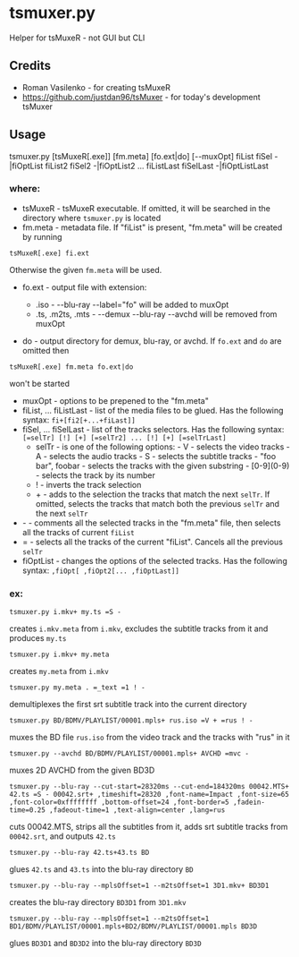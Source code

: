 # tsmuxer.py
Helper for tsMuxeR - not GUI but CLI
## Credits
- Roman Vasilenko - for creating tsMuxeR 
- https://github.com/justdan96/tsMuxer - for today's development tsMuxer
## Usage
tsmuxer.py [tsMuxeR[.exe]] [fm.meta] [fo.ext|do] [--muxOpt] fiList fiSel -|fiOptList fiList2 fiSel2 -|fiOptList2 ... fiListLast fiSelLast -|fiOptListLast

### where:
 - tsMuxeR - tsMuxeR executable. If omitted, it will be searched in the directory where `tsmuxer.py` is located
 - fm.meta - metadata file. If "fiList" is present, "fm.meta" will be created by running
 ```
 tsMuxeR[.exe] fi.ext
 ```
 Otherwise the given `fm.meta` will be used.
 - fo.ext - output file with extension:
   - .iso - --blu-ray --label="fo" will be added to muxOpt
   - .ts, .m2ts, .mts - --demux --blu-ray --avchd will be removed from muxOpt

 - do - output directory for demux, blu-ray, or avchd. If `fo.ext` and `do` are omitted then
 ```
 tsMuxeR[.exe] fm.meta fo.ext|do
 ```
 won't be started
 - muxOpt - options to be prepened to the "fm.meta"
 - fiList, ... fiListLast - list of the media files to be glued. Has the following syntax: `fi+[fi2[+...+fiLast]]`
 - fiSel, ... fiSelLast - list of the tracks selectors. Has the following syntax: `[=selTr] [!] [+] [=selTr2] ... [!] [+] [=selTrLast]`
   - selTr - is one of the following options:
           - V - selects the video tracks
           - A - selects the audio tracks
           - S - selects the subtitle tracks
           - "foo bar", foobar - selects the tracks with the given substring
           - \[0-9\](0-9) - selects the track by its number
   - ! - inverts the track selection
   - \+ - adds to the selection the tracks that match the next `selTr`. If omitted, selects the tracks that match both the previous `selTr` and the next `selTr`
 - \- - comments all the selected tracks in the "fm.meta" file, then selects all the tracks of current `fiList`
 - = - selects all the tracks of the current "fiList". Cancels all the previous `selTr`
 - fiOptList - changes the options of the selected tracks. Has the following syntax: `,fiOpt[ ,fiOpt2[... ,fiOptLast]]`
### ex:
```
tsmuxer.py i.mkv+ my.ts =S -
```
creates `i.mkv.meta` from `i.mkv`, excludes the subtitle tracks from it and produces `my.ts`
```
tsmuxer.py i.mkv+ my.meta
```
creates `my.meta` from `i.mkv`
```
tsmuxer.py my.meta . =_text =1 ! -
```
demultiplexes the first srt subtitle track into the current directory
```
tsmuxer.py BD/BDMV/PLAYLIST/00001.mpls+ rus.iso =V + =rus ! -
```
muxes the BD file `rus.iso` from the video track and the tracks with "rus" in it
```
tsmuxer.py --avchd BD/BDMV/PLAYLIST/00001.mpls+ AVCHD =mvc -
```
muxes 2D AVCHD from the given BD3D
```
tsmuxer.py --blu-ray --cut-start=28320ms --cut-end=184320ms 00042.MTS+ 42.ts =S - 00042.srt+ ,timeshift=28320 ,font-name=Impact ,font-size=65 ,font-color=0xffffffff ,bottom-offset=24 ,font-border=5 ,fadein-time=0.25 ,fadeout-time=1 ,text-align=center ,lang=rus
```
cuts 00042.MTS, strips all the subtitles from it, adds srt subtitle tracks from `00042.srt`, and outputs `42.ts`
```
tsmuxer.py --blu-ray 42.ts+43.ts BD
```
glues `42.ts` and `43.ts` into the blu-ray directory `BD`
```
tsmuxer.py --blu-ray --mplsOffset=1 --m2tsOffset=1 3D1.mkv+ BD3D1
```
creates the blu-ray directory `BD3D1` from `3D1.mkv`
```
tsmuxer.py --blu-ray --mplsOffset=1 --m2tsOffset=1 BD1/BDMV/PLAYLIST/00001.mpls+BD2/BDMV/PLAYLIST/00001.mpls BD3D
```
glues `BD3D1` and `BD3D2` into the blu-ray directory `BD3D`

